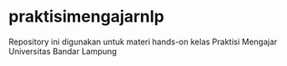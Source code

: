 # praktisimengajarnlp
Repository ini digunakan untuk materi hands-on kelas Praktisi Mengajar Universitas Bandar Lampung
